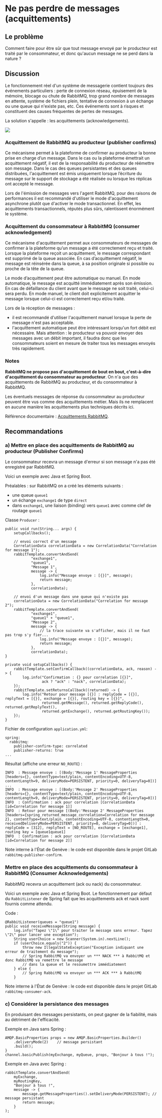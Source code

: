 # Ne pas perdre de messages (acquittements)

## Le problème

Comment faire pour être sûr que tout message envoyé par le producteur est traité par le
consommateur, et donc qu'aucun message ne se perd dans la nature ?

## Discussion

Le fonctionnement réel d'un système de messagerie contient toujours des événements particuliers :
perte de connexion réseau, épuisement de la mémoire, blocage ou chute de RabbitMQ, trop grand
nombre de messages en attente, système de fichiers plein, tentative de connexion à un échange
ou une queue qui n'existe pas, etc. Ces événements sont à risques et constituent des causes
fréquentes de pertes de messages.

La solution s'appelle : les acquittements (acknowledgements).

![](../images/acquittements.jpg)

### Acquittement de RabbitMQ au producteur (publisher confirms)

Ce mécanisme permet à la plateforme de confirmer au producteur la bonne prise en charge d’un message.
Dans le cas ou la plateforme émettrait un acquittement négatif, il est de la responsabilité du
producteur de réémettre son message.
Dans le cas des queues persistantes et des queues distribuées, l'acquittement est émis uniquement
lorsque l’écriture du message sur le support de stockage a été réalisée ou lorsque les réplicas ont
accepté le message.

Lors de l'émission de messages vers l'agent RabbitMQ, pour des raisons de performances il est
recommandé d'utiliser le mode d'acquittement asynchrone plutôt que d'activer le mode transactionnel.
En effet, les acquittements transactionnels, réputés plus sûrs, ralentissent énormément le système.

### Acquittement du consommateur à RabbitMQ (consumer acknowledgement)

Ce mécanisme d'acquittement permet aux consommateurs de messages de confirmer à la plateforme qu’un
message a été correctement reçu et traité.
Lorsque la plateforme reçoit un acquittement, le message correspondant est supprimé de la queue associée.
En cas d’acquittement négatif, le message est réinsérée dans la queue, à sa position originale si
possible ou proche de la tête de la queue.

Le mode d’acquittement peut être automatique ou manuel. En mode automatique, le message est acquitté immédiatement après son émission. En cas de défaillance du client avant que le message ne soit traité, celui-ci sera perdu. En mode manuel, le client doit explicitement acquitter le message lorsque celui-ci est correctement reçu et/ou traité.

Lors de la réception de messages :
- il est recommandé d'utiliser l'acquittement manuel lorsque la perte de message n'est pas acceptable.
- l'acquittement automatique peut être intéressant lorsqu'un fort débit est nécessaire. Mais attention : le producteur va pouvoir envoyer des messages avec un débit important, il faudra donc que les consommateurs soient en mesure de traiter tous les messages envoyés très rapidement.

### Notes

**RabbitMQ ne propose pas d'acquittement de bout en bout, c'est-à-dire d'acquittement du consommateur
au producteur**.
On n'a que des acquittements de RabbitMQ au producteur, et du consommateur à RabbitMQ.

Les éventuels messages de réponse du consommateur au producteur peuvent être vus comme des acquittements
métier.
Mais ils ne remplacent en aucune manière les acquittements plus techniques décrits ici.

Référence documentaire : [Acquittements RabbitMQ](https://www.rabbitmq.com/confirms.html#basics).

## Recommandations

### a) Mettre en place des acquittements de RabbitMQ au producteur (Publisher Confirms)

Le consommateur recevra un message d'erreur si son message n'a pas été enregistré par RabbitMQ.

Voici un exemple avec Java et Spring Boot.

Préalables : sur RabbitMQ on a créé les éléments suivants :
- une queue `queue1`
- un échange `exchange1` de type `direct`
- dans `exchange1`, une liaison (binding) vers `queue1` avec comme clef de routage `queue1`

Classe `Producer` :
```
public void run(String... args) {
    setupCallbacks();

    // envoi correct d'un message
    CorrelationData correlationData = new CorrelationData("Correlation for message 1");
    rabbitTemplate.convertAndSend(
            "exchange1",
            "queue1",
            "Message 1",
            message -> {
                log.info("Message envoye : [{}]", message);
                return message;
            },
            correlationData);

    // envoi d'un message dans une queue qui n'existe pas
    correlationData = new CorrelationData("Correlation for message 2");
    rabbitTemplate.convertAndSend(
            "exchange1",
            "queue1" + "queue1",
            "Message 2",
            message -> {
                // la trace suivante va s'afficher, mais il ne faut pas trop s'y fier...
                log.info("Message envoye : [{}]", message);
                return message;
            },
            correlationData);
}

private void setupCallbacks() {
    rabbitTemplate.setConfirmCallback((correlationData, ack, reason) -> {
        log.info("Confirmation : {} pour correlation [{}]",
                 ack ? "ack" : "nack", correlationData);
    });
    rabbitTemplate.setReturnsCallback((returned) -> {
        log.info("Retour pour message [{}] : replyCode = [{}], replyText = [{}], exchange = [{}], routing key = [{}]",
                 returned.getMessage(), returned.getReplyCode(), returned.getReplyText(),
                 returned.getExchange(), returned.getRoutingKey());
    });
}
```

Fichier de configuration `application.yml`:

```
spring:
  rabbitmq:
    publisher-confirm-type: correlated
    publisher-returns: true
...
```

Résultat (affiche une erreur `NO_ROUTE`) :

```
INFO  : Message envoye : [(Body:'Message 1' MessageProperties [headers={}, contentType=text/plain, contentEncoding=UTF-8, contentLength=9, deliveryMode=PERSISTENT, priority=0, deliveryTag=0])]
...
INFO  : Message envoye : [(Body:'Message 2' MessageProperties [headers={}, contentType=text/plain, contentEncoding=UTF-8, contentLength=9, deliveryMode=PERSISTENT, priority=0, deliveryTag=0])]
INFO  : Confirmation : ack pour correlation [CorrelationData [id=Correlation for message 1]]
INFO  : Retour pour message [(Body:'Message 2' MessageProperties [headers={spring_returned_message_correlation=Correlation for message 2}, contentType=text/plain, contentEncoding=UTF-8, contentLength=0, receivedDeliveryMode=PERSISTENT, priority=0, deliveryTag=0])] : replyCode = [312], replyText = [NO_ROUTE], exchange = [exchange1], routing key = [queue1queue1]
INFO  : Confirmation : ack pour correlation [CorrelationData [id=Correlation for message 2]]
```

Note interne à l'État de Genève :
le code est disponible dans le projet GitLab `rabbitmq-publisher-confirm`.

### Mettre en place des acquittements du consommateur à RabbitMQ (Consumer Acknowledgements)

RabbitMQ recevra un acquittement (ack ou nack) du consommateur.

Voici un exemple avec Java et Spring Boot. Le fonctionnement par défaut du `RabbitListener` de Spring
fait que les acquittements ack et nack sont fournis comme attendu.

Code :

```
@RabbitListener(queues = "queue1")
public void receiveMessage(String message) {
    log.info("Tapez \"1\" pour traiter le message sans erreur. Tapez \"2\" pour lancer une exception");
    String userChoice = new Scanner(System.in).nextLine();
    if (userChoice.equals("2")) {
        throw new IllegalStateException("Exception indiquant une erreur de traitement du message");
        // Spring RabbitMQ va envoyer un *** NACK *** à RabbitMQ et donc RabbitMQ va remettre le message
        // dans la queue et le resoumettre immédiatement
    } else {
        // Spring RabbitMQ va envoyer un *** ACK *** à RabbitMQ
    }
```

Note interne à l'État de Genève :
le code est disponible dans le projet GitLab `rabbitmq-consumer-ack`.

### c) Considérer la persistance des messages

En produisant des messages persistants, on peut gagner de la fiabilité, mais au détriment de l'efficacité.

Exemple en Java sans Spring :

```
AMQP.BasicProperties props = new AMQP.BasicProperties.Builder()
    .deliveryMode(2)    // message persistant
    .build();
}
channel.basicPublish(myExchange, myQueue, props, "Bonjour à tous !");
```

Exemple en Java avec Spring :

```
rabbitTemplate.convertAndSend(
    myExchange,
    myRoutingKey,
    "Bonjour à tous !",
    message -> {
        message.getMessageProperties().setDeliveryMode(PERSISTENT); // message persistant
        return message;
    }
);
```
